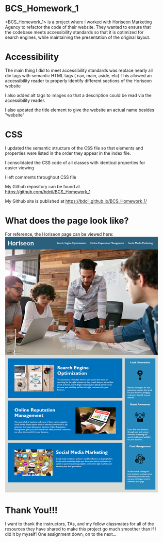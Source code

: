 # BCS_Homework_1

<BCS_Homework_1> is a project where I worked with Horiseon Marketing Agency to refactor the code of their website.  They wanted to ensure that the codebase meets accessibility standards so that it is optimized for search engines, while maintaining the presentation of the original layout.  



# Accessibility
The main thing I did to meet accessibility standards was replace nearly all div tags with semantic HTML tags ( nav, main, aside, etc) This allowed an accessibility reader to properly identify different sections of the Horiseon website

I also added alt tags to images so that a description could be read via the accessibility reader.

I also updated the title element to give the website an actual name besides "website"



# CSS

I updated the semantic structure of the CSS file so that elements and properties were listed in the order they appear in the index file.

I consolidated the CSS code of all classes with identical properties for easier viewing

I left comments throughout CSS file


My Github repository can be found at  https://github.com/bdcii/BCS_Homework_1


My Github site is published at https://bdcii.github.io/BCS_Homework_1/


# What does the page look like?
For reference, the Horiseon page can be viewed here:
<img src="01-html-css-git-homework-demo.png"/>


# Thank You!!!
I want to thank the instructors, TAs, and my fellow classmates for all of the resources they have shared to make this project go much smoother than if I did it by myself! One assignment down, on to the next...